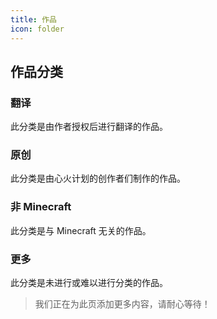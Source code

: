```yaml
---
title: 作品
icon: folder
---
```


## 作品分类

### 翻译

此分类是由作者授权后进行翻译的作品。

### 原创

此分类是由心火计划的创作者们制作的作品。

### 非 Minecraft

此分类是与 Minecraft 无关的作品。

### 更多

此分类是未进行或难以进行分类的作品。

> 我们正在为此页添加更多内容，请耐心等待！